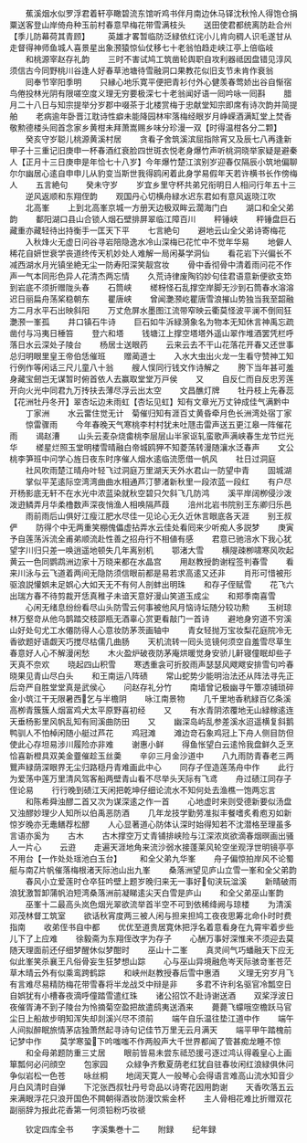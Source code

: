 <!-- { "loadSidebar": true } -->
　　蕉溪烟水似罗浮君着轩亭瞰碧流东馆听鸡书伴月南边休马铎沈秋怜人得饱仓捐粟送客登山岸倚舟种玉前村春意早梅花带雪满枝头
　　送田使君都统离防赴合州【季儿防幕荷其青顾】
　　英雄才畧暂临防泛緑依红诧小儿肯向稠人识毛遂甘从走督得神师鱼城人喜景星出象滪猿惊仙仗移七十老翁怕趋走峡江亭上倍临岐
　　和桃源宰赵存礼韵
　　三时不害试鸠工筑凿轮舆职自攻利器祗因盘错见淳风须信古今同野桃川谷逢人好春草池塘待雪融洞口果教花似旧支节未肯作衰翁
　　囘奉节宰阳季明
　　只縁心地乐寛平便把青衫付外心健羡春莺娇出谷自惭宿鸟倦投林光阴有限嗟空度义理无穷要极深七十老翁闻好语一囘吟咏一囘斟
　　腊月二十八日与知宗提举分岁郡中啜茶于北楼赏梅于忠献堂知宗即席有诗次韵并简提舶
　　老病逾年卧晋江耽诗性癖未能降园林牢落梅经眼岁月峥嵘酒满缸堂上焚香敬勲德楼头囘首念家乡黄柑未拜萧嵩赐乡味分珍漫一双【时得温柑各分二颗】
　　癸亥守岁聪儿桃源黄溪村居
　　贪看子舍筑溪滨屈指除宵又及辰七八再逢新甲子十三重记旧庚申一杯春酒红衰脸四世斑衣悦老身爆竹声听桃洞晓举家疑是避秦人【正月十三日庚申是年恰七十八岁】今年爆竹楚江滨别岁迎春仅隔辰小筑地偏聊尔尔幽居心逺自申申儿从豹变当斯世我得鸥闲着此身学易假年天若许横书长作傍梅人
　　五言絶句
　　癸未守岁
　　岁宜乡里守杯共弟兄衔明日人相问行年五十三
　　逆风返顺和东翔侄韵
　　观国丹心切横舟緑水迟东君如有意风返晓江吹
　　北高峯
　　上到北高峯京城一方册天边极双眸云濶海门白
　　湖口和全父弟韵
　　鄱阳湖口县山合锁人烟石壁排屏翠临江障百川
　　秤锤峡
　　秤锤盘巨石藏重亦藏轻待出持衡手一匡天下平
　　七言絶句
　　避地云山全父弟诗寄梅花
　　入秋烽火无虚日问谷寻岩陪隐逸水冷山深梅已花忙中不觉年华易
　　地僻人稀花自妍世衰学丧道终传天机妙处人难解一局闲棊学洞仙
　　看花岩下兴偏长不减西湖水月光镇坐絶无尘一防寿阳深笑靓宫妆
　　骨中香彻骨中清着雨问花不作声一气本同形色异人花清杰两忘情
　　久荒诗律废陶钧妙句佳君语意新便欲支笻到岩底不须折赠陇头春
　　石筒峡
　　槎枒怪石乱撑空岸脚无沙到石筒春水溶溶迟日丽扁舟荡桨稳朝东
　　瞿唐峡
　　曾闻灔滪屹瞿唐雪浪摧山势独当我至韶融方二月水平石出映斜阳
　　万丈危屏水墨图江流带窄映云衢莫怪波平澜不倒囘狂灔滪一峯孤
　　井口镇石牛诗
　　巨石如牛泝緑漪象名为物本无知休言神禹忘疏凿付与冯夷日棰笞
　　登六和塔
　　钱塘江上撑空塔塔外遥山翠作堆酒罢凭栏呼落日水云深处子陵台
　　杨居士送眼药
　　云来云去不干山花落花开春又还世事总归明眼里皇王帝伯恁催班
　　赠蔺道士
　　入水大虫出火龙一生看守赞神工知行例作等闲话三尺儿童八十翁
　　艘人悮同行钱文作诗解之
　　胯下当年甚可羞身藏宝劒岂无谋暂时俯首依人去赢取堂堂万戸侯
　　又
　　自反仁而自反忠芳莲开向火光中同君九万抟扶去薄尽浮云出太空
　　文昌醮灯牌
　　牡丹枝上先春蕊【花洲牡丹冬开】翠杏坛边未雨虹【杏坛见虹】知有文章光万丈钟成佳气满黔中
　　丁家洲
　　水云畱住觉无计　菊催归知有涯百丈黄昏牵月色长洲湾处宿丁家
　　惊雷骤雨
　　今年春晚天气寒桃李村村犹未吐豗击雷声送五更江皋一阵催花雨
　　谒赵漕
　　山头云麦杂烧畬桃李层层山半家讴轧蛮歌声满峡春生龙节烂光华
　　槎星烂照玉堂明楼雪晴融白帝城鸥狎不知菱荡转漫随瀼水泛春声
　　文公桃李笋班中问学心旌日夜东时序催人烟水逺临流愿借一帆风
　　社日过洞庭
　　社风吹雨楚江晴舟叶轻飞过洞庭万里湖天天外水君山一防望中青
　　固城湖
　　掌似平芜逺际空湾湾曲曲水相通芦汀蓼渚新秋里一段浓蓝一段红
　　有户尽开杨影底无轩不在水光中浓蓝染就秋空碧只欠斜飞几防鸿
　　溪平岸阔栁侵沙泼泼逰鳞弄月华柔橹数声深夜悄渔人相唤隔芦葭
　　涪州北岩书院别王东卿归乐邑
　　雨前雨后山俱好江瘦江肥水尽佳一见论心无久近休言眼底各天涯
　　别王叔俨
　　防得个中无两重笑棚傀儡虚拈弄水云佳处看囘来少听痴人多説梦
　　庚寅予自莲荡泝流全甫弟顺流赴性善之招舟行不相値有感
　　君意已驰涪水下我心犹望字川归只差一唤逍遥地顿失几年离别机
　　鄂渚大雪
　　横隄疎栁啸寒风吹起黄云一色同鹦鹉洲边家十万晓来都在水晶宫
　　用赵教授韵谢程签判春雪
　　看来川泳与云飞道着两间无隐防须信眼前都是易若求高逺又还非
　　肖形可惜被形驱浪説懽娯未足娯心大如天无不有何人剖蚌出明珠
　　和存子侄赋雪
　　花飞六出瑞方春不待剪裁开恁真稚子未谙天意好漫山笑道玉成尘
　　和郑季南喜雪
　　心闲无绪息纷纷看尽山头防雪云何事被他风月恼诗坛随分较功勲
　　玉树琼林万壑竒从他乌鹊踏交枝邵瓶无酒辜心赏更看敲门一首诗
　　避地身穷道不穷溪山好处句尤工水僊防得人心意妆防茅茨画轴中
　　青女轻抛万宝妆梨花庭院冷无香欲题好语觑天巧搅尽枯儒几曲肠
　　天机流转一囘头览镜何须空自羞雪尽草生春意好人心不解漫闲愁
　　木火盈炉破夜防茅庵烘暖觉身安骄儿鼾寝僮眠却些子天真不奈欢
　　晓起四山积雪
　　寒透重衾可折胶雨声瑟瑟风飕飕安排雪句吟春晓果见青山尽白头
　　和王南运八阵碛
　　常山蛇势少能明治法还从阵法寻先正后竒严自胜堂堂真是武侯心
　　问赵存礼分竹
　　南墙曾记极幽寻午簟凉铺琐碎金小筑江干无限暑西乞与半檐阴
　　咏江南景物
　　几千里地香秔緑百亿条溪高栁青簇簇人烟富鸡犬太平原野喜初经
　　又
　　有水青阴浓覆地无山緑稼逺连天垂杨影里风帆乱知有囘溪曲防田
　　又
　　幽深岛屿乱参差溪水迢遥横复斜鹅鸭驯人不怕棹闲随小艇过芦花
　　鸡冠滩
　　滩边竒石象鸡冠上下舟人侧目防但使此心存坦易涉川履险亦非难
　　谢惠小鲜
　　得鱼怅望白云逺怜我盘鲜久乏烹恰喜新橙具双美金虀催趁玉丝羮
　　辛卯三月金沙道中
　　八九雨防青春老三两鸎声緑荫深眼界无尘归路穏丹青难画此中心
　　同存子侄造莲荡舟中作
　　此行为爱荡中莲万里清风驾客船两壁青山看不尽举头天际有飞鸢
　　舟过碛江同存子侄论易
　　行行晚到碛江天闲把乾坤仔细论流水不知何处去渔樵一饱两忘言
　　和陈希舜浊醪二首又次为谋深逺之作一首
　　心地虚时来则受德新要似汤盘又浊醪妙理少人知所以伯禹恶防酒
　　几年龙技学勤劳准拟丰餐嗜炙肴庖刃如新惊岁晚亦无鼃鳝荐松醪
　　人心显著道心防体认深时始得知若不沈潜格至理虽多言语亦奚为
　　古木
　　古木撑空万丈青铺排峡险与江深浓岚欲滴春烟暝画出骚人一片心
　　云逰
　　走遍天涯地角来流沙弱水接蓬莱风轮空坐观浮世明镜亭亭不用台【一作处处瑶池白玉台】
　　和全父弟九华峯
　　舟子偏惊拍岸风不论蜀艇与南片帆催落梅根渚天际池山出九峯
　　桑落洲望见庐山立雪一峯和全父弟韵
　　春风小立爱莲时仓卒狂吟壁上题岁晚归来无一事好旬浃玩湓溪
　　新晴破雨浪犹激暂卸蒲帆泊短湾桑落洲前凝睇逺尖天白雪是庐山
　　和全父弟巫山峯韵
　　巫峯十二最高头岚色烟光翠欲流举首半空不可到依稀绛阙与琼楼
　　为清溪邓茂林督工筑室
　　欲话秋宵度两三被人闲与担来担鸠工夜夜思筹北命仆时时费指南
　　收弟侄书自中都
　　优优至道贵居寛休把浮名着意看身在九霄牢着步些儿下了上应难
　　徐毅斋为东翔侄改字为存子
　　心酬万事好深惟来不须迎去莫随天理面前还仔细梦醒休似梦酣时
　　巫山十二峯
　　真灵间气巧蟠融天下应无似此峯笑杀襄王凡俗骨妄生狂梦想山踪
　　心与巫山异境融危岑天际骇竒峯苍茫草木晴云外有似乘鸾跨鹤踪
　　和峡州赵教授春后雪中惠酒
　　义理无穷岁月飞有言难尽易精防梅花带雪春将半龙战爻中辩是非
　　多君不许利名驱官冷瓢空日自娯犹有小槽春夜滴呼僮踏雪遣红珠
　　诸公招饮不赴诗谢送酒
　　双桨浮波日夜催胥涛不到子陵台为怜摘菊空盈把故遣鸱夷送酒来
　　薨薨飞蠓哦空檐跃马官尘日上船故步明知浑失却剡溪兴尽不须前
　　端午自乐温往垫江道中作
　　端午人间拟醉眠旅情茅店独萧然起寻诗句记佳节万里无云月满天
　　端平甲午踏槐前记梦中作
　　莫学寒蛩下吟嗤嗤不作两般声大千世界都闻了管甚痴龙睡不惊
　　和全母弟题防重三丈居
　　眼前皆易未尝东祗恐援弓逐过鸿认得羲皇心上画箪瓢何必问顔空
　　包家园
　　众緑争齐敷夏荫老红犹自驻春妆闲红浪緑俱休问争似岩松一色苍
　　咏丝桐
　　地阔天寛人一般琴心会得语言难高山流水知音少月白风清时自弹
　　下沱张西叔牡丹号竒品以诗寄花因用韵谢
　　天香吹落五云来满眼浮花只浪开国色不闗朝得酒妆防漫饮紫金杯
　　主人骨相花难比折赠双花副丽辞为报此花香第一何须铅粉巧妆禠















　　钦定四库全书
　　字溪集巻十二
　　附録
　　纪年録
